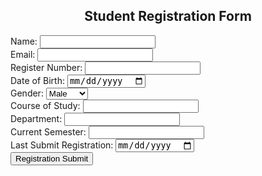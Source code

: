 <!DOCTYPE html>
<html lang="en">
<head>
    <meta charset="UTF-8">
    <meta name="viewport" content="width=device-width, initial-scale=1.0">
    <title>Student Registration Form</title>
    <link rel="stylesheet" href="style.css">
</head>
<body>
    <div class="container">
        <h2 style="text-align:center;">Student Registration Form</h2>
        <form action="#" method="POST">
            <div class="form-group">
                <label for="name">Name:</label>
                <input type="text" id="name" name="name" required>
            </div>
            <div class="form-group">
                <label for="email">Email:</label>
                <input type="email" id="email" name="email" required>
            </div>
            <div class="form-group">
                <label for="regNumber">Register Number:</label>
                <input type="text" id="regNumber" name="regNumber" required>
            </div>
            <div class="form-group">
                <label for="dob">Date of Birth:</label>
                <input type="date" id="dob" name="dob" required>
            </div>
            <div class="form-group">
                <label for="gender">Gender:</label>
                <select id="gender" name="gender" required>
                    <option value="male">Male</option>
                    <option value="female">Female</option>
                    <option value="other">Other</option>
                </select>
            </div>
            <div class="form-group">
                <label for="course">Course of Study:</label>
                <input type="text" id="course" name="course" required>
            </div>
            <div class="form-group">
                <label for="department">Department:</label>
                <input type="text" id="department" name="department" required>
            </div>
            <div class="form-group">
                <label for="semester">Current Semester:</label>
                <input type="number" id="semester" name="semester" min="1" required>
            </div>
            <div class="form-group">
                <label for="lastSubmit">Last Submit Registration:</label>
                <input type="date" id="lastSubmit" name="lastSubmit" required>
            </div>
            <button type="submit">Registration Submit</button>
        </form>
    </div>
</body>
</html>

